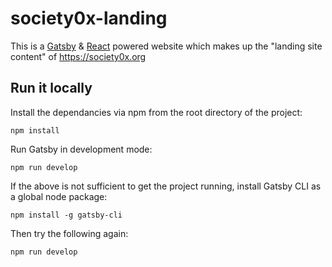 # society0x-landing

This is a [Gatsby](https://www.gatsbyjs.org/) & [React](https://reactjs.org/) powered website which makes up the "landing site content" of https://society0x.org

## Run it locally

Install the dependancies via npm from the root directory of the project:

```
npm install
```

Run Gatsby in development mode:

```
npm run develop
```

If the above is not sufficient to get the project running, install Gatsby CLI as a global node package:

```
npm install -g gatsby-cli
```

Then try the following again:

```
npm run develop
```
